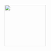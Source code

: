 <img align="right" height="137px" src="https://github-readme-stats.vercel.app/api?username=HoweverXZ&hide_title=true&hide_border=true&show_icons=true&include_all_commits=true&line_height=21&bg_color=0,EC6C6C,FFD479,FFFC79,73FA79&theme=vue&locale=cn" />
